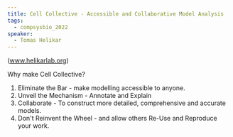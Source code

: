 ```yaml
---
title: Cell Collective - Accessible and Collaborative Model Analysis
tags:
  - compsysbio_2022
speaker:
  - Tomas Helikar
---
```

(www.helikarlab.org)

Why make Cell Collective? 
1. Eliminate the Bar - make modelling accessible to anyone. 
2. Unveil the Mechanism - Annotate and Explain
3. Collaborate - To construct more detailed, comprehensive and accurate models. 
4. Don't Reinvent the Wheel - and allow others Re-Use and Reproduce your work.

